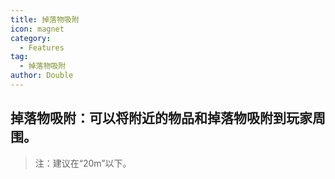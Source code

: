 ```yaml
---
title: 掉落物吸附
icon: magnet
category:
  - Features
tag:
  - 掉落物吸附
author: Double
---
```


## 掉落物吸附：可以将附近的物品和掉落物吸附到玩家周围。
> 注：建议在“20m”以下。